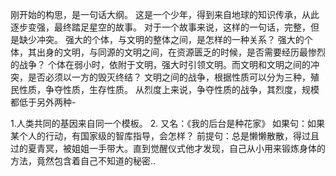 刚开始的构思，是一句话大纲。
这是一个少年，得到来自地球的知识传承，从此逐步变强，最终踏足星空的故事。
对于一个故事来说，这样的一句话，完整，但是缺少冲突。
强大的个体，与文明的整体之间，是怎样的一种关系？
强大的个体，其出身的文明，与同源的文明之间，在资源匮乏的时候，是否需要经历最惨烈的战争？
个体在弱小时，依附于文明，强大时引领文明。而文明和文明之间的冲突，是否必须以一方的毁灭终结？
文明之间的战争，根据性质可以分为三种，殖民性质，争夺性质，生存性质。
从烈度上来说，争夺性质的战争，其烈度，规模都低于另外两种-

1.人类共同的基因来自同一个模板。
2.
又名：《我的后台是种花家》
如果句：如果某个人的行动，有国家级的智库指导，会怎样？
前提句：总是懒懒散散，得过且过的夏青冥，被姐姐一手带大。直到觉醒仪式他才发现，自己从小用来锻炼身体的方法，竟然包含着自己不知道的秘密..